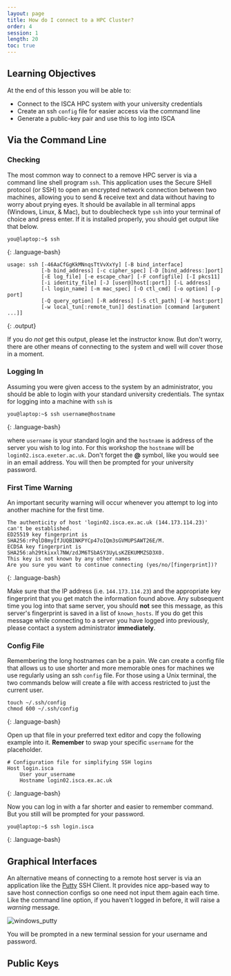 ```yaml
---
layout: page
title: How do I connect to a HPC Cluster?
order: 4
session: 1
length: 20
toc: true
---
```


## Learning Objectives

At the end of this lesson you will be able to:

- Connect to the ISCA HPC system with your university credentials
- Create an ssh `config` file for easier access via the command line
- Generate a public-key pair and use this to log into ISCA

## Via the Command Line

### Checking 
The most common way to connect to a remove HPC server is via a command line shell program `ssh`. This application uses the Secure SHell protocol (or SSH) to open an encrypted network connection between two machines, allowing you to send & receive text and data without having to worry about prying eyes. It should be available in all terminal apps (Windows, Linux, & Mac), but to doublecheck type `ssh` into your terminal of choice and press enter. If it is installed properly, you should get output like that below.

~~~
you@laptop:~$ ssh
~~~
{: .language-bash}

~~~
usage: ssh [-46AaCfGgKkMNnqsTtVvXxYy] [-B bind_interface]
           [-b bind_address] [-c cipher_spec] [-D [bind_address:]port]
           [-E log_file] [-e escape_char] [-F configfile] [-I pkcs11]
           [-i identity_file] [-J [user@]host[:port]] [-L address]
           [-l login_name] [-m mac_spec] [-O ctl_cmd] [-o option] [-p port]
           [-Q query_option] [-R address] [-S ctl_path] [-W host:port]
           [-w local_tun[:remote_tun]] destination [command [argument ...]]
~~~
{: .output}

If you do *not* get this output, please let the instructor know. But don't worry, there are other means of connecting to the system and well will cover those in a moment.

### Logging In

Assuming you were given access to the system by an administrator, you should be able to login with your standard university credentials. The syntax for logging into a machine with `ssh` is 
~~~
you@laptop:~$ ssh username@hostname
~~~
{: .language-bash}

where `username` is your standard login and the `hostname` is address of the server you wish to log into. For this workshop the `hostname` will be `login02.isca.exeter.ac.uk`. Don't forget the **@** symbol, like you would see in an email address. You will then be prompted for your university password.

### First Time Warning
An important security warning will occur whenever you attempt to log into another machine for the first time. 
~~~
The authenticity of host 'login02.isca.ex.ac.uk (144.173.114.23)' can't be established.
ED25519 key fingerprint is SHA256:rPqlD8myIfJUQBINKPYCp47oIQm3sGVMUPSAWT26E/M.
ECDSA key fingerprint is SHA256:ah29tkixxl7NW/zdJM6TSbASY3UyLsKZEKUMMZSD3X0.
This key is not known by any other names
Are you sure you want to continue connecting (yes/no/[fingerprint])?

~~~
{: .language-bash}

Make sure that the IP address (i.e. `144.173.114.23`) and the appropriate key fingerprint that you get match the information found above. Any subsequent time you log into that same server, you should **not** see this message, as this server's fingerprint is saved in a list of `known_hosts`. If you do get this message while connecting to a server you have logged into previously, please contact a system administrator **immediately**.

### Config File

Remembering the long hostnames can be a pain. We can create a config file that allows us to use shorter and more memorable ones for machines we use regularly using an ssh `config` file. For those using a Unix terminal, the two commands below will create a file with access restricted to just the current user.
~~~
touch ~/.ssh/config
chmod 600 ~/.ssh/config
~~~
{: .language-bash}

Open up that file in your preferred text editor and copy the following example into it. **Remember** to swap your specific `username` for the placeholder.
~~~
# Configuration file for simplifying SSH logins
Host login.isca
    User your_username
    Hostname login02.isca.ex.ac.uk
~~~
{: .language-bash}

Now you can log in with a far shorter and easier to remember command. But you still will be prompted for your password.
~~~
you@laptop:~$ ssh login.isca
~~~
{: .language-bash}


## Graphical Interfaces

An alternative means of connecting to a remote host server is via an application like the [Putty](https://putty.org/) SSH Client. It provides nice app-based way to save host connection configs so one need not input them again each time. Like the command line option, if you haven't logged in before, it will raise a *warning* message.

![windows_putty](https://user-images.githubusercontent.com/8397376/205663438-a01c2b95-fd93-448f-bc0b-f735b9733538.png)

You will be prompted in a new terminal session for your username and password.


## Public Keys
